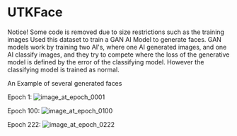 # UTKFace

Notice! Some code is removed due to size restrictions such as the training images
Used this dataset to train a GAN AI Model to generate faces. GAN models work by training two AI's, where one AI generated images, and one AI classify images,
and they try to compete where the loss of the generative model is defined by the error of the classifying model. However the classifying model is
trained as normal.

An Example of several generated faces


Epoch 1:
![image_at_epoch_0001](https://user-images.githubusercontent.com/70839471/235357800-2873aa11-32e4-4c8c-ad14-d8232b6b640b.png)



Epoch 100:
![image_at_epoch_0100](https://user-images.githubusercontent.com/70839471/235357823-534016ca-064c-4f02-a5ce-ea42c5dcc962.png)



Epoch 222:
![image_at_epoch_0222](https://user-images.githubusercontent.com/70839471/235356857-b9c8abe0-0046-403c-837c-689d65350e81.png)
